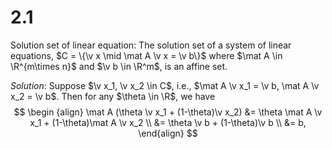 # 2.1
Solution set of linear equation:
The solution set of a system of linear equations, $C = \{\v x \mid \mat A \v x = \v b\}$ where $\mat A \in \R^{m\times n}$ and $\v b \in \R^m$, is an affine set.

*Solution*:
Suppose $\v x_1, \v x_2 \in C$, i.e., $\mat A \v x_1 = \v b, \mat A \v x_2 = \v b$. Then for any $\theta \in \R$, we have
$$
\begin {align}
\mat A (\theta \v x_1 + (1-\theta)\v x_2) &=  \theta \mat A \v x_1 + (1-\theta)\mat A \v x_2 \\
&= \theta \v b + (1-\theta)\v b \\
&= b,
\end{align}
$$
